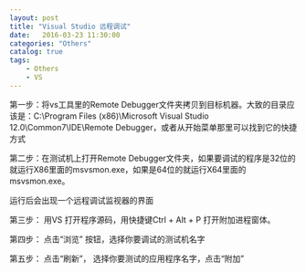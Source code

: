 ```yaml
---
layout: post
title: "Visual Studio 远程调试"
date:   2016-03-23 11:30:00 
categories: "Others"
catalog: true
tags: 
    - Others
    - VS
---
```




第一步：将vs工具里的Remote Debugger文件夹拷贝到目标机器。大致的目录应该是：C:\Program Files (x86)\Microsoft Visual Studio 12.0\Common7\IDE\Remote Debugger，或者从开始菜单那里可以找到它的快捷方式   

第二步：在测试机上打开Remote Debugger文件夹，如果要调试的程序是32位的就运行X86里面的msvsmon.exe，如果是64位的就运行X64里面的msvsmon.exe。   

运行后会出现一个远程调试监视器的界面   

第三步： 用VS 打开程序源码，用快捷键Ctrl + Alt + P 打开附加进程窗体。   

第四步： 点击“浏览” 按钮，选择你要调试的测试机名字   

第五步： 点击“刷新”， 选择你要测试的应用程序名字，点击“附加”
